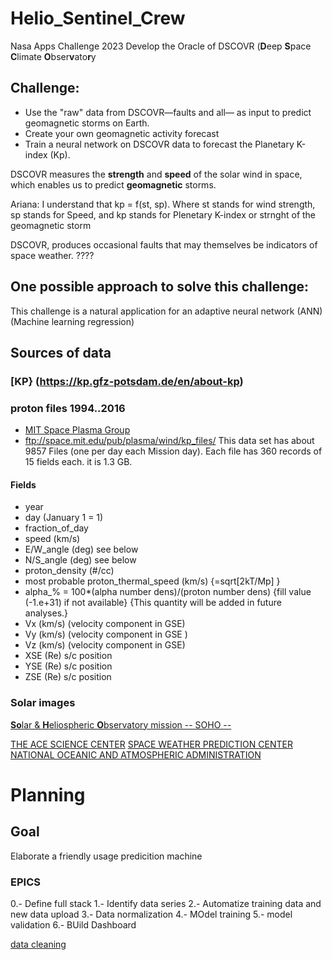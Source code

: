 # Helio_Sentinel_Crew
Nasa Apps Challenge 2023 Develop the Oracle of DSCOVR (**D**eep **S**pace **C**limate **O**bser**v**ato**r**y


 ## Challenge:
 - Use the "raw" data from DSCOVR—faults and all— as input to predict geomagnetic storms on Earth. 
 - Create your own geomagnetic activity forecast
 - Train a neural network on DSCOVR data to forecast the Planetary K-index (Kp).

 DSCOVR measures the **strength** and **speed** of the solar wind in space, which enables us to predict **geomagnetic** storms.

 Ariana: I understand that  kp = f(st, sp).  Where st stands for wind strength, sp stands for Speed, and kp stands for Plenetary K-index or strnght of the geomagnetic storm

 DSCOVR, produces occasional faults that may themselves be indicators of space weather.  ????

 ## One possible approach to solve this challenge:
 This challenge is a natural application for an adaptive neural network (ANN) (Machine learning regression)

 ## Sources of data

 ### [KP} (https://kp.gfz-potsdam.de/en/about-kp)
 ### proton files 1994..2016 
 - [MIT Space Plasma Group](https://web.mit.edu/space/www/wind/wind_data.html)
 - ftp://space.mit.edu/pub/plasma/wind/kp_files/
   This data set has about 9857 Files (one per day each Mission day). Each file has 360 records of 15 fields each. it is 1.3 GB.
#### Fields

  - year  
  - day (January 1 = 1) 
  - fraction_of_day  
  - speed (km/s)  
  - E/W_angle (deg) see below 
  - N/S_angle (deg) see below 
  - proton_density (#/cc) 
  - most probable proton_thermal_speed (km/s)  {=sqrt[2kT/Mp] }  
  - alpha_% = 100*(alpha number dens)/(proton number dens) 
       {fill value (-1.e+31) if not available} 
       {This quantity will be added in future analyses.}
  - Vx (km/s)  (velocity component in GSE)  
  - Vy (km/s)  (velocity component in GSE )
  - Vz (km/s)  (velocity component in GSE)
  - XSE (Re) s/c position
  - YSE (Re) s/c position
  - ZSE (Re) s/c position

### Solar images
[**So**lar & **H**eliospheric **O**bservatory mission -- SOHO --](https://www.nasa.gov/mission_pages/soho/index.html) 

[THE ACE SCIENCE CENTER](https://izw1.caltech.edu/ACE/ASC/)
[SPACE WEATHER PREDICTION CENTER NATIONAL OCEANIC AND ATMOSPHERIC ADMINISTRATION](https://www.swpc.noaa.gov/products/lasco-coronagraph)


# Planning
## Goal
Elaborate a friendly usage predicition machine 
### EPICS
0.- Define full stack
1.- Identify data series
2.- Automatize training data and new data upload
3.- Data normalization
4.- MOdel training
5.- model validation
6.- BUild Dashboard

[data cleaning](https://github.com/luismiguelcasadodiaz/Helio_Sentinel_Crew/blob/main/Data_Cleaning)
